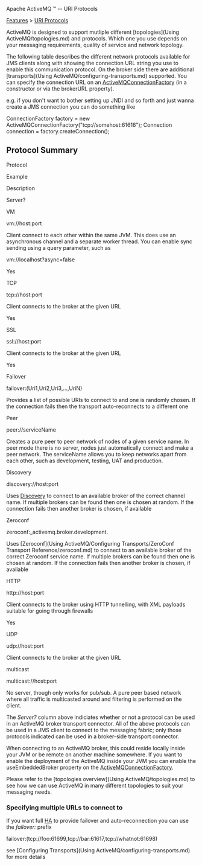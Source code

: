 Apache ActiveMQ ™ -- URI Protocols 

[Features](features.md) > [URI Protocols](FeaturesFeatures/Features/uri-Connectivity/protocols.md)


ActiveMQ is designed to support mutliple different [topologies](Using ActiveMQ/topologies.md) and protocols. Which one you use depends on your messaging requirements, quality of service and network topology.

The following table describes the different network protocols available for JMS clients along with showing the connection URL string you use to enable this communication protocol. On the broker side there are additional [transports](Using ActiveMQ/configuring-transports.md) supported. You can specify the connection URL on an [ActiveMQConnectionFactory](http://activemq.apache.org/maven/apidocs/org/apache/activemq/ActiveMQConnectionFactory.html) (in a constructor or via the brokerURL property).

e.g. if you don't want to bother setting up JNDI and so forth and just wanna create a JMS connection you can do something like

ConnectionFactory factory = new ActiveMQConnectionFactory("tcp://somehost:61616");
Connection connection = factory.createConnection();

Protocol Summary
----------------

Protocol

Example

Description

Server?

VM

vm://host:port

Client connect to each other within the same JVM. This does use an asynchronous channel and a separate worker thread. You can enable sync sending using a query parameter, such as

vm://localhost?async=false

Yes

TCP

tcp://host:port

Client connects to the broker at the given URL

Yes

SSL

ssl://host:port

Client connects to the broker at the given URL

Yes

Failover

failover:(Uri1,Uri2,Uri3,...,UriN)

Provides a list of possible URIs to connect to and one is randomly chosen. If the connection fails then the transport auto-reconnects to a different one

Peer

peer://serviceName

Creates a pure peer to peer network of nodes of a given service name. In peer mode there is no server, nodes just automatically connect and make a peer network. The serviceName allows you to keep networks apart from each other, such as development, testing, UAT and production.

Discovery

discovery://host:port

Uses [Discovery](Features/discovery.md) to connect to an available broker of the correct channel name. If multiple brokers can be found then one is chosen at random. If the connection fails then another broker is chosen, if available

Zeroconf

zeroconf:_activemq.broker.development.

Uses [Zeroconf](Using ActiveMQ/Configuring Transports/ZeroConf Transport Reference/zeroconf.md) to connect to an available broker of the correct Zeroconf service name. If multiple brokers can be found then one is chosen at random. If the connection fails then another broker is chosen, if available

HTTP

http://host:port

Client connects to the broker using HTTP tunnelling, with XML payloads suitable for going through firewalls

Yes

UDP

udp://host:port

Client connects to the broker at the given URL

multicast

multicast://host:port

No server, though only works for pub/sub. A pure peer based network where all traffic is multicasted around and filtering is performed on the client.

The _Server?_ column above indiciates whether or not a protocol can be used in an ActiveMQ broker transport connector. All of the above protocols can be used in a JMS client to connect to the messaging fabric; only those protocols indicated can be used in a broker-side transport connector.

When connecting to an ActiveMQ broker, this could reside locally inside your JVM or be remote on another machine somewhere. If you want to enable the deployment of the ActiveMQ inside your JVM you can enable the useEmbeddedBroker property on the [ActiveMQConnectionFactory](http://activemq.apache.org/maven/apidocs/org/apache/activemq/ActiveMQConnectionFactory.html).

Please refer to the [topologies overview](Using ActiveMQ/topologies.md) to see how we can use ActiveMQ in many different topologies to suit your messaging needs.

### Specifying multiple URLs to connect to

If you want full [HA](Community/FAQ/TerminologyCommunity/FAQ/Terminology/Community/FAQ/Terminology/ha.md) to provide failover and auto-reconnection you can use the _failover:_ prefix

failover:(tcp://foo:61699,tcp://bar:61617,tcp://whatnot:61698)

see [Configuring Transports](Using ActiveMQ/configuring-transports.md) for more details


